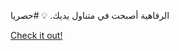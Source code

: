 الرفاهية أصبحت في متناول يديك. 💡 #حصريا

[Check it out!](https://www.facebook.com/share/17TW2PL6Tj/)